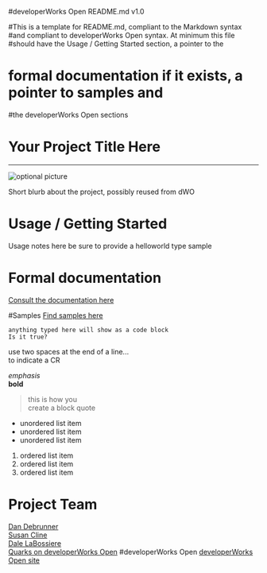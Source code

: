 #developerWorks Open README.md v1.0

#This is a template for README.md, compliant to the Markdown syntax
#and compliant to developerWorks Open syntax. At minimum this file
#should have the Usage / Getting Started section, a pointer to the
# formal documentation if it exists, a pointer to samples and 
#the developerWorks Open sections

Your Project Title Here
===
***
![optional picture](http://www.ibm.com/us-en/images/homepage/products/watson.png)

Short blurb about the project, possibly reused from dWO

# Usage / Getting Started
Usage notes here
be sure to provide a helloworld type sample

# Formal documentation 
[Consult the documentation here](https://github.com/openwhisk/openwhisk/tree/master/docs)

#Samples
[Find samples here](https://github.com/quarks-edge/quarks/tree/master/samples)

```
anything typed here will show as a code block
Is it true?
```

use two spaces at the end of a line...  
to indicate a CR  

*emphasis*  
**bold**

> this is how you  
> create a block quote  


* unordered list item
* unordered list item
* unordered list item


1. ordered list item
2. ordered list item
3. ordered list item





# Project Team
[Dan Debrunner](https://developer.ibm.com/open/author/debrunne/)  
[Susan Cline](https://developer.ibm.com/open/author/susancline/)  
[Dale LaBossiere](https://developer.ibm.com/open/author/dlaboss/)  
[Quarks on developerWorks Open](https://developer.ibm.com/open/quarks)
#developerWorks Open
[developerWorks Open site](https://developer.ibm.com/open)